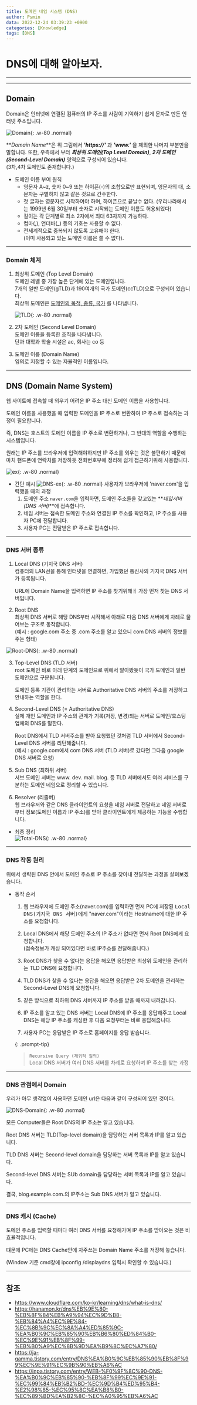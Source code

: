 ```yaml
---
title: 도메인 네임 시스템 (DNS)
author: Psmin
data: 2022-12-24 03:39:23 +0900
categories: [Knowledge]
tags: [DNS]
---
```


# DNS에 대해 알아보자.

---

---

## Domain

Domain은 인터넷에 연결된 컴퓨터의 IP 주소를 사람이 기억하기 쉽게 문자로 만든 인터넷 주소입니다.

![Domain](/assets/img/domain-01.jpg){: .w-80 .normal}

**_Domain Name_**은 위 그림에서 **_'https://'_** 과 **_'www.'_** 을 제외한 나머지 부분만을 말합니다.
또한, 우측에서 부터 **_최상위 도메인(Top Level Domain)_**, **_2차 도메인(Second-Level Domain)_** 영역으로 구성되어 있습니다.  
(3차,4차 도메인도 존재합니다.)

- 도메인 이름 부여 원칙
  - 영문자 A~z, 숫자 0~9 또는 하이픈(-)의 조합으로만 표현되며, 영문자의 대, 소문자는 구별하지 않고 같은 것으로 간주한다.
  - 첫 글자는 영문자로 시작하여야 하며, 하이픈으로 끝날수 없다.
    (우리나라에서는 1999년 6월 30일부터 숫자로 시작되는 도메인 이름도 허용되었다)
  - 길이는 각 단계별로 최소 2자에서 최대 63자까지 가능하다.
  - 컴마(,), 언더바(\_) 등의 기호는 사용할 수 없다.
  - 전세계적으로 중복되지 않도록 고유해야 한다.  
    (이미 사용되고 있는 도메인 이름은 쓸 수 없다).

---

### Domain 체계

1. 최상위 도메인 (Top Level Domain)  
   도메인 레벨 중 가장 높은 단계에 있는 도메인입니다.  
   7개의 일반 도메인(gTLD)과 190여개의 국가 도메인(ccTLD)으로 구성되어 있습니다.  
   최상위 도메인은 <u>도메인의 목적, 종류, 국가</u> 를 나타냅니다.

   ![TLD](/assets/img/tld.png){: .w-80 .normal}

2. 2차 도메인 (Second Level Domain)  
   도메인 이름을 등록한 조직을 나타냅니다.  
   단과 대학과 학술 시설은 ac, 회사는 co 등

3. 도메인 이름 (Domain Name)  
   임의로 지정할 수 있는 자율적인 이름입니다.

---

## DNS (Domain Name System)

웹 사이트에 접속할 때 외우기 어려운 IP 주소 대신 도메인 이름을 사용합니다.

도메인 이름을 사용했을 때 입력한 도메인을 IP 주소로 변환하여 IP 주소로 접속하는 과정이 필요합니다.

즉, DNS는 호스트의 도메인 이름을 IP 주소로 변환하거나, 그 반대의 역할을 수행하는 시스템입니다.

원래는 IP 주소를 브라우저에 입력해야하지만 IP 주소를 외우는 것은 불편하기 때문에 마치 핸드폰에 연락처를 저장하듯 전화번호부에 정리해 쉽게 접근하기위해 사용합니다.

![ex](/assets/img/domain-ex.png){: .w-80 .normal}

- 간단 예시
  ![DNS-ex](/assets/img/dns-ex.png){: .w-80 .normal}
  사용자가 브라우저에 'naver.com'을 입력했을 때의 과정
  1. 도메인 주소 `naver.com`을 입력하면, 도메인 주소들을 갖고있는 **_네임서버(DNS 서버)_**에 접속합니다.
  2. 네임 서버는 접속한 도메인 주소와 연결된 IP 주소를 확인하고, IP 주소를 사용자 PC에 전달합니다.
  3. 사용자 PC는 전달받은 IP 주소로 접속합니다.

---

### DNS 서버 종류

1. Local DNS (기지국 DNS 서버)  
   컴퓨터의 LAN선을 통해 인터넷을 연결하면, 가입했던 통신사의 기지국 DNS 서버가 등록됩니다.

   URL에 Domain Name을 입력하면 IP 주소를 찾기위해ㅐ 가장 먼저 찾는 DNS 서버입니다.

2. Root DNS  
   최상위 DNS 서버로 해당 DNS부터 시작해서 아래로 다음 DNS 서버에게 차례로 물어보는 구조로 동작합니다.  
   (예시 : google.com 주소 중 .com 주소를 알고 있으니 com DNS 서버의 정보를 주는 형태)

![Root-DNS](/assets/img/root-dns.png){: .w-80 .normal}

3. Top-Level DNS (TLD 서버)  
   root 도메인 바로 아래 단계의 도메인으로 위에서 알아봤듯이 국가 도메인과 일반 도메인으로 구분됩니다.

   도메인 등록 기관이 관리하는 서버로 Authoritative DNS 서버의 주소를 저장하고 안내하는 역할을 한다.

4. Second-Level DNS (= Authoritative DNS)  
   실제 개인 도메인과 IP 주소의 관계가 기록(저장, 변경)되는 서버로 도메인/호스팅 업체의 DNS를 말한다.

   Root DNS에서 TLD 서버주소를 받아 요청했던 것처럼 TLD 서버에서 Second-Level DNS 서버를 리턴해줍니다.  
   (예시 : google.com에서 com DNS 서버 (TLD 서버)로 갔다면 그다음 google DNS 서버로 요청)

5. Sub DNS (최하위 서버)  
   서브 도메인 서버는 www. dev. mail. blog. 등 TLD 서버에서도 여러 서비스를 구분하는 도메인 네임으로 정리할 수 있습니다.

6. Resolver (리졸버)  
   웹 브라우저와 같은 DNS 클라이언트의 요청을 네임 서버로 전달하고 네임 서버로부터 정보(도메인 이름과 IP 주소)를 받아 클라이언트에게 제공하는 기능을 수행합니다.

- 최종 정리  
  ![Total-DNS](/assets/img/total-dns.png){: .w-80 .normal}

---

### DNS 작동 원리

위에서 생략된 DNS 안에서 도메인 주소로 IP 주소를 찾아내 전달하는 과정을 살펴보겠습니다.

- 동작 순서

  1. 웹 브라우저에 도메인 주소(naver.com)를 입력하면 먼저 PC에 저장된 <kbd>Local DNS(기지국 DNS 서버)</kbd>에게 "naver.com"이라는 Hostname에 대한 IP 주소를 요청합니다.

  2. Local DNS에서 해당 도메인 주소의 IP 주소가 없다면 먼저 Root DNS에게 요청합니다.  
     (접속정보가 캐싱 되어있다면 바로 IP주소를 전달해줍니다.)

  3. Root DNS가 찾을 수 없다는 응답을 해오면 응답받은 최상위 도메인을 관리하는 TLD DNS에 요청합니다.

  4. TLD DNS가 찾을 수 없다는 응답을 해오면 응답받은 2차 도메인을 관리하는 Second-Level DNS에 요청합니다.

  5. 같은 방식으로 최하위 DNS 서버까지 IP 주소를 받을 때까지 내려갑니다.

  6. IP 주소를 알고 있는 DNS 서버는 Local DNS에 IP 주소를 응답해주고 Local DNS는 해당 IP 주소를 캐싱한 후 다음 요청부터는 바로 응답해줍니다.

  7. 사용자 PC는 응답받은 IP 주소로 홈페이지를 응답 받습니다.

  {: .prompt-tip}

  > `Recursive Query (재귀적 질의)`  
  >  Local DNS 서버가 여러 DNS 서버를 차례로 요청하며 IP 주소를 찾는 과정

---

### DNS 관점에서 Domain

우리가 아무 생각없이 사용하던 도메인 url은 다음과 같이 구성되어 있던 것이다.

![DNS-Domain](/assets/img/dns-domain.png){: .w-80 .normal}

모든 Computer들은 Root DNS의 IP 주소는 알고 있습니다.

Root DNS 서버는 TLD(Top-level domain)을 담당하는 서버 목록과 IP를 알고 있습니다.

TLD DNS 서버는 Second-level domain을 담당하는 서버 목록과 IP를 알고 있습니다.

Second-level DNS 서버는 SUb domain을 담당하는 서버 목록과 IP를 알고 있습니다.

결국, blog.example.com.의 IP주소는 Sub DNS 서버가 알고 있습니다.

---

### DNS 캐시 (Cache)

도메인 주소를 입력할 때마다 여러 DNS 서버를 요청해가며 IP 주소를 받아오는 것은 비효율적입니다.

떄문에 PC에는 DNS Cache안에 자주쓰는 Domain Name 주소를 저장해 놓습니다.

(Window 기준 cmd창에 ipconfig /displaydns 입력시 확인할 수 있습니다.)

---

## 참조

- <https://www.cloudflare.com/ko-kr/learning/dns/what-is-dns/>
- <https://hanamon.kr/dns%EB%9E%80-%EB%8F%84%EB%A9%94%EC%9D%B8-%EB%84%A4%EC%9E%84-%EC%8B%9C%EC%8A%A4%ED%85%9C-%EA%B0%9C%EB%85%90%EB%B6%80%ED%84%B0-%EC%9E%91%EB%8F%99-%EB%B0%A9%EC%8B%9D%EA%B9%8C%EC%A7%80/>
- <https://ja-gamma.tistory.com/entry/DNS%EA%B0%9C%EB%85%90%EB%8F%99%EC%9E%91%EC%9B%90%EB%A6%AC>
- <https://inpa.tistory.com/entry/WEB-%F0%9F%8C%90-DNS-%EA%B0%9C%EB%85%90-%EB%8F%99%EC%9E%91-%EC%99%84%EB%B2%BD-%EC%9D%B4%ED%95%B4-%E2%98%85-%EC%95%8C%EA%B8%B0-%EC%89%BD%EA%B2%8C-%EC%A0%95%EB%A6%AC>
